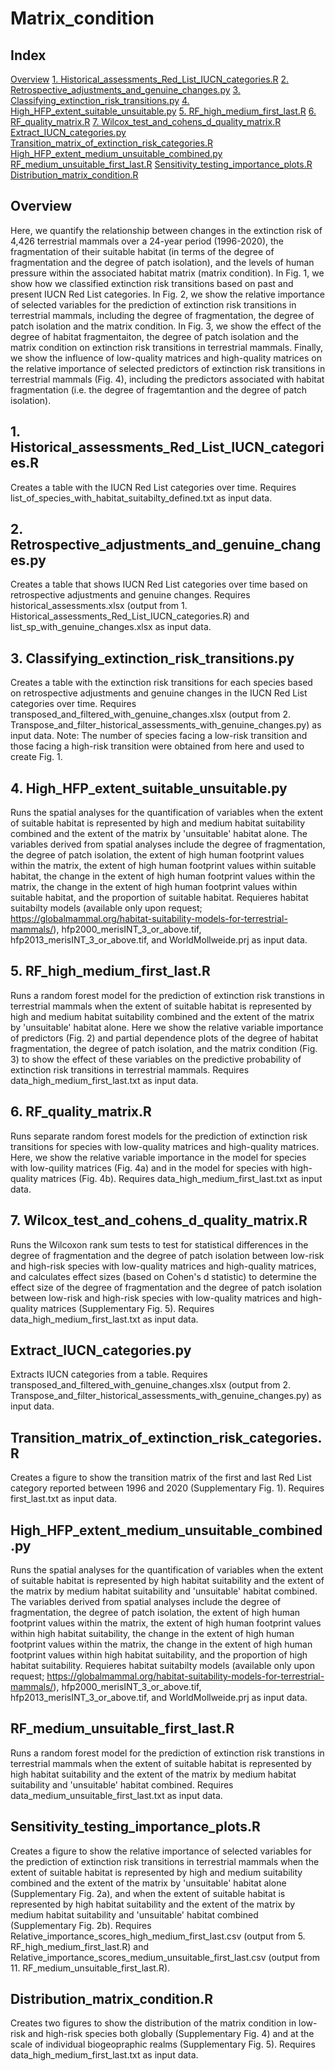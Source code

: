 # Matrix_condition

## Index
[Overview](#Overview)
[1. Historical_assessments_Red_List_IUCN_categories.R](#1-historical_assessments_red_list_iucn_categoriesr)
[2. Retrospective_adjustments_and_genuine_changes.py](#2-retrospective_adjustments_and_genuine_changespy)
[3. Classifying_extinction_risk_transitions.py](#3-classifying_extinction_risk_transitionspy)
[4. High_HFP_extent_suitable_unsuitable.py](#4-high_hfp_extent_suitable_unsuitablepy)
[5. RF_high_medium_first_last.R](#5-rf_high_medium_first_lastr)
[6. RF_quality_matrix.R](#6-rf_quality_matrixr)
[7. Wilcox_test_and_cohens_d_quality_matrix.R](#7-wilcox_test_and_cohens_d_quality_matrixr)
[Extract_IUCN_categories.py](#extract_iucn_categoriespy)
[Transition_matrix_of_extinction_risk_categories.R](#transition_matrix_of_extinction_risk_categoriesr)
[High_HFP_extent_medium_unsuitable_combined.py](#high_hfp_extent_medium_unsuitable_combinedpy)
[RF_medium_unsuitable_first_last.R](#rf_medium_unsuitable_first_lastr)
[Sensitivity_testing_importance_plots.R](#sensitivity_testing_importance_plotsr)
[Distribution_matrix_condition.R](#distribution_matrix_conditionr)

## Overview
Here, we quantify the relationship between changes in the extinction risk of 4,426 terrestrial mammals over a 24-year period (1996-2020), the fragmentation of their suitable habitat (in terms of the degree of fragmentation and the degree of patch isolation), and the levels of human pressure within the associated habitat matrix (matrix condition). In Fig. 1, we show how we classified extinction risk transitions based on past and present IUCN Red List categories. In Fig. 2, we show the relative importance of selected variables for the prediction of extinction risk transitions in terrestrial mammals, including the degree of fragmentation, the degree of patch isolation and the matrix condition. In Fig. 3, we show the effect of the degree of habitat fragmentaiton, the degree of patch isolation and the matrix condition on extinction risk transitions in terrestrial mammals. Finally, we show the influence of low-quality matrices and high-quality matrices on the relative importance of selected predictors of extinction risk transitions in terrestrial mammals (Fig. 4), including the predictors associated with habitat fragmentation (i.e. the degree of fragemtantion and the degree of patch isolation).

## 1. Historical_assessments_Red_List_IUCN_categories.R
Creates a table with the IUCN Red List categories over time. Requires list_of_species_with_habitat_suitabilty_defined.txt as input data. 

## 2. Retrospective_adjustments_and_genuine_changes.py
Creates a table that shows IUCN Red List categories over time based on retrospective adjustments and genuine changes. Requires historical_assessments.xlsx (output from 1. Historical_assessments_Red_List_IUCN_categories.R) and list_sp_with_genuine_changes.xlsx as input data.

## 3. Classifying_extinction_risk_transitions.py
Creates a table with the extinction risk transitions for each species based on retrospective adjustments and genuine changes in the IUCN Red List categories over time. Requires transposed_and_filtered_with_genuine_changes.xlsx (output from 2. Transpose_and_filter_historical_assessments_with_genuine_changes.py) as input data. Note: The number of species facing a low-risk transition and those facing a high-risk transition were obtained from here and used to create Fig. 1. 

## 4. High_HFP_extent_suitable_unsuitable.py
Runs the spatial analyses for the quantification of variables when the extent of suitable habitat is represented by high and medium habitat suitability combined and the extent of the matrix by 'unsuitable' habitat alone. The variables derived from spatial analyses include the degree of fragmentation, the degree of patch isolation, the extent of high human footprint values within the matrix, the extent of high human footprint values within suitable habitat, the change in the extent of high human footprint values within the matrix, the change in the extent of high human footprint values within suitable habitat, and the proportion of suitable habitat. Requieres habitat suitabilty models (available only upon request; https://globalmammal.org/habitat-suitability-models-for-terrestrial-mammals/), hfp2000_merisINT_3_or_above.tif, hfp2013_merisINT_3_or_above.tif, and WorldMollweide.prj as input data. 

## 5. RF_high_medium_first_last.R
Runs a random forest model for the prediction of extinction risk transtions in terrestrial mammals when the extent of suitable habitat is represented by high and medium habitat suitability combined and the extent of the matrix by 'unsuitable' habitat alone. Here we show the relative variable importance of predictors (Fig. 2) and partial dependence plots of the degree of habitat fragmentation, the degree of patch isolation, and the matrix condition (Fig. 3) to show the effect of these variables on the predictive probability of extinction risk transitions in terrestrial mammals. Requires data_high_medium_first_last.txt as input data.

## 6. RF_quality_matrix.R
Runs separate random forest models for the prediction of extinction risk transitions for species with low-quality matrices and high-quality matrices. Here, we show the relative variable importance in the model for species with low-quility matrices (Fig. 4a) and in the model for species with high-quality matrices (Fig. 4b). Requires data_high_medium_first_last.txt as input data. 

## 7. Wilcox_test_and_cohens_d_quality_matrix.R
Runs the Wilcoxon rank sum tests to test for statistical differences in the degree of fragmentation and the degree of patch isolation between low-risk and high-risk species with low-quality matrices and high-quality matrices, and calculates effect sizes (based on Cohen's d statistic) to determine the effect size of the degree of fragmentation and the degree of patch isolation between low-risk and high-risk species with low-quality matrices and high-quality matrices (Supplementary Fig. 5). Requires data_high_medium_first_last.txt as input data.

## Extract_IUCN_categories.py
Extracts IUCN categories from a table. Requires transposed_and_filtered_with_genuine_changes.xlsx (output from 2. Transpose_and_filter_historical_assessments_with_genuine_changes.py) as input data.

## Transition_matrix_of_extinction_risk_categories.R
Creates a figure to show the transition matrix of the first and last Red List category reported between 1996 and 2020 (Supplementary Fig. 1). Requires first_last.txt as input data.

## High_HFP_extent_medium_unsuitable_combined.py
Runs the spatial analyses for the quantification of variables when the extent of suitable habitat is represented by high habitat suitability and the extent of the matrix by medium habitat suitability and 'unsuitable' habitat combined. The variables derived from spatial analyses include the degree of fragmentation, the degree of patch isolation, the extent of high human footprint values within the matrix, the extent of high human footprint values within high habitat suitability, the change in the extent of high human footprint values within the matrix, the change in the extent of high human footprint values within high habitat suitability, and the proportion of high habitat suitability. Requieres habitat suitabilty models (available only upon request; https://globalmammal.org/habitat-suitability-models-for-terrestrial-mammals/), hfp2000_merisINT_3_or_above.tif, hfp2013_merisINT_3_or_above.tif, and WorldMollweide.prj as input data. 

## RF_medium_unsuitable_first_last.R
Runs a random forest model for the prediction of extinction risk transtions in terrestrial mammals when the extent of suitable habitat is represented by high habitat suitability and the extent of the matrix by medium habitat suitability and 'unsuitable' habitat combined. Requires data_medium_unsuitable_first_last.txt as input data.

## Sensitivity_testing_importance_plots.R
Creates a figure to show the relative importance of selected variables for the prediction of extinction risk transitions in terrestrial mammals when the extent of suitable habitat is represented by high and medium suitability combined and the extent of the matrix by 'unsuitable' habitat alone (Supplementary Fig. 2a), and when the extent of suitable habitat is represented by high habitat suitability and the extent of the matrix by medium habitat suitability and 'unsuitable' habitat combined (Supplementary Fig. 2b). Requires Relative_importance_scores_high_medium_first_last.csv (output from  5. RF_high_medium_first_last.R) and Relative_importance_scores_medium_unsuitable_first_last.csv (output from 11. RF_medium_unsuitable_first_last.R).

## Distribution_matrix_condition.R
Creates two figures to show the distribution of the matrix condition in low-risk and high-risk species both globally (Supplementary Fig. 4) and at the scale of individual biogeopraphic realms (Supplementary Fig. 5). Requires data_high_medium_first_last.txt as input data.
